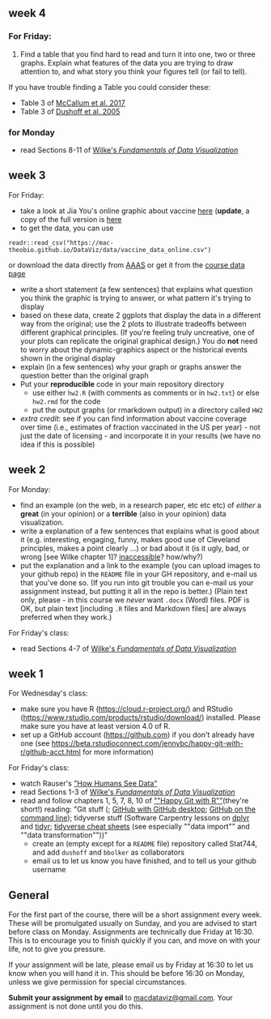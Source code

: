## week 4

### For Friday:

1. Find a table that you find hard to read and turn it into one, two or three graphs. Explain what features of the data you are trying to draw attention to, and what story you think your figures tell (or fail to tell).

If you have trouble finding a Table you could consider these:

* Table 3 of [McCallum et al. 2017](http://www.sciencedirect.com/science/article/pii/S0166445X16303757)
* Table 3 of [Dushoff et al. 2005](https://academic.oup.com/aje/article/163/2/181/95820)

### for Monday 

- read Sections 8-11 of [Wilke's _Fundamentals of Data Visualization_](https://serialmentor.com/dataviz/)


## week 3

For Friday:

* take a look at Jia You's online graphic about vaccine [here](http://www.sciencemag.org/news/2017/04/here-s-visual-proof-why-vaccines-do-more-good-harm) (**update**, a copy of the full version is [here](https://twitter.com/acuadra/status/859096708264996864/photo/1)
* to get the data, you can use
```{r eval=FALSE}
readr::read_csv("https://mac-theobio.github.io/DataViz/data/vaccine_data_online.csv")
```
or download the data directly from [AAAS](http://sciencestatic.aws.aaas.org.s3.amazonaws.com/article-resources/vaccine-war/vaccine_data_online.csv)
or get it from the [course data page](../data/index.html)

* write a short statement (a few sentences) that explains what question you think the graphic is trying to answer, or what pattern it's trying to display
* based on these data, create 2 ggplots that display the data in a different way from the original; use the 2 plots to illustrate tradeoffs between different graphical principles. (If you're feeling truly uncreative, one of your plots can replicate the original graphical design.) You do **not** need to worry about the dynamic-graphics aspect or the historical events shown in the original display
* explain (in a few sentences) why your graph or graphs answer the question better than the original graph
* Put your **reproducible** code in your main repository directory
	* use either `hw2.R` (with comments as comments or in `hw2.txt`) or else `hw2.rmd` for the code
	* put the output graphs (or rmarkdown output) in a directory called `HW2` 
* *extra credit*: see if you can find information about vaccine coverage over time (i.e., estimates of fraction vaccinated in the US per year) - not just the date of licensing - and incorporate it in your results (we have no idea if this is possible)


## week 2

For Monday: 

- find an example (on the web, in a research paper, etc etc etc) of *either* a **great** (in your opinion) or a **terrible** (also in your opinion) data visualization. 
- write a explanation of a few sentences that explains what is good about it (e.g. interesting, engaging, funny, makes good use of Cleveland principles, makes a point clearly ...) or bad about it (is it ugly, bad, or wrong [see Wilke chapter 1]? [inaccessible](https://twitter.com/FrankElavsky/status/1396898372183855105)? how/why?)
- put the explanation and a link to the example (you can upload images to your github repo) in the `README` file in your GH repository, and e-mail us that you've done so. (If you run into git trouble you can e-mail us your assignment instead, but putting it all in the repo is better.) (Plain text only, please - in this course we *never* want `.docx` (Word) files. PDF is OK, but plain text [including `.R` files and Markdown files] are always preferred when they work.)

For Friday's class:

- read Sections 4-7 of [Wilke's _Fundamentals of Data Visualization_](https://serialmentor.com/dataviz/)

## week 1

For Wednesday's class:

- make sure you have R (https://cloud.r-project.org/) and RStudio
(https://www.rstudio.com/products/rstudio/download/) installed. Please
make sure you have at least version 4.0 of R.
- set up a GitHub account (https://github.com) if you don't already have
one (see
https://beta.rstudioconnect.com/jennybc/happy-git-with-r/github-acct.html for
more information)

For Friday's class:

- watch Rauser's ["How Humans See Data"](https://www.youtube.com/watch?v=fSgEeI2Xpdc)
- read Sections 1-3 of [Wilke's _Fundamentals of Data Visualization_](https://serialmentor.com/dataviz/)
- read and follow chapters 1, 5, 7, 8, 10 of [""Happy Git with R""](https://beta.rstudioconnect.com/jennybc/happy-git-with-r/)(they're short!)
reading: "Git stuff (; [GitHub with GitHub desktop](https://jcszamosi.github.io/mcmaster_swc_git_gui/); [GitHub on the command line](https://swcarpentry.github.io/git-novice/)); tidyverse stuff (Software Carpentry lessons on [dplyr](http://swcarpentry.github.io/r-novice-gapminder/13-dplyr/) and [tidyr](http://swcarpentry.github.io/r-novice-gapminder/14-tidyr/); [tidyverse cheat sheets](https://www.rstudio.com/resources/cheatsheets/) (see especially ""data import"" and ""data transformation""))"
   - create an (empty except for a `README` file) repository called
Stat744, and add `dushoff` and `bbolker` as collaborators
   - email us to let us know you have finished, and to tell us your
github username


## General

For the first part of the course, there will be a short assignment every week. These will be promulgated usually on Sunday, and you are advised to start before class on Monday. Assignments are technically due Friday at 16:30. This is to encourage you to finish quickly if you can, and move on with your life, not to give you pressure. 

If your assignment will be late, please email us by Friday at 16:30 to let us know when you will hand it in. This should be before 16:30 on Monday, unless we give permission for special circumstances.

**Submit your assignment by email** to [macdataviz@gmail.com](mailto:macdataviz@gmail.com). Your assignment is not done until you do this. 

<!-- Comment
    See QMEE/ assignments for more text that we will want to adapt when we give them R assignments.
-->


